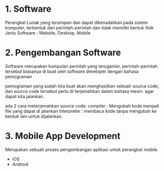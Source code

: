 # 1. Software
Perangkat Lunak yang tersimpan dan dapat dikenadalikan pada sistem komputer, terbentuk dari perintah-perintah dan tidak memiliki bentuk fisik 
Jenis Software : Website, Desktop, Mobile

# 2. Pengembangan Software
Software merupakan kumpulan perintah yang teroganisir, perintah-perintah tersebut biasanya di buat oleh software developer dengan bahasa pemograman

pemograman yang sudah kita buat akan menghasilkan sebuah source code, dan source code tersebut perlu di terjemahkan dalam bahasa mesin. agar dapat kita jalankan.

ada 2 cara meterjemahkan source code:
compiler : Mengubah kode menjadi file yang dapat di jalankan 
Interpreter : membaca kode tanpa mengubah ke bentuk lain untuk dijalankan.

# 3. Mobile App Development
Merupakan sebuah proses pengembangan aplikasi untuk perangkat mobile.
 - iOS
 - Android



